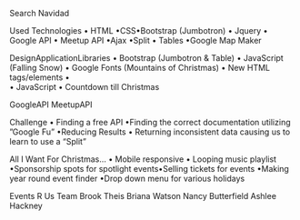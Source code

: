 Search Navidad

Used Technologies
• HTML
•CSS•Bootstrap (Jumbotron)
• Jquery
• Google API
• Meetup API
•Ajax
•Split
• Tables
•Google Map Maker

DesignApplicationLibraries
• Bootstrap (Jumbotron & Table)
• JavaScript (Falling Snow)
• Google Fonts (Mountains of Christmas)
• New HTML tags/elements
• <marquee></marquee>
• <audio></audio>JavaScript
• Countdown till Christmas

GoogleAPI
MeetupAPI

Challenge
• Finding a free API
•Finding the correct documentation utilizing ”Google Fu”
•Reducing Results
• Returning inconsistent data causing us to learn to use a “Split”

All I Want For Christmas…
• Mobile responsive 
• Looping music playlist
•Sponsorship spots for spotlight events•Selling tickets for events
•Making year round event finder
•Drop down menu for various holidays


Events R Us Team
Brook Theis
Briana Watson
Nancy Butterfield
Ashlee Hackney
